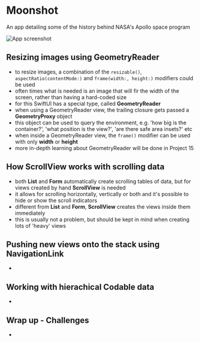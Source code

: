 # Moonshot
An app detailing some of the history behind NASA's Apollo space program

![App screenshot](Moonshot.png)


## Resizing images using GeometryReader
- to resize images, a combination of the `resizable()`, `aspectRatio(contentMode:)` and `frame(width:, height:)` modifiers could be used
- often times what is needed is an image that will fir the width of the screen, rather than having a hard-coded size
- for this SwiftUI has a special type, called **GeometryReader**
- when using a GeometryReader view, the trailing closure gets passed a **GeometryProxy** object
- this object can be used to query the environment, e.g. 'how big is the container?', 'what position is the view?', 'are there safe area insets?' etc
- when inside a GeometryReader view, the `frame()` modifier can be used with only __width__ or __height__
- more in-depth learning about GeometryReader will be done in Project 15

## How ScrollView works with scrolling data
- both __List__ and __Form__ automatically create scrolling tables of data, but for views created by hand **ScrollView** is needed
- it allows for scrolling horizontally, vertically or both and it's possible to hide or show the scroll indicators
- different from __List__ and __Form__, **ScrollView** creates the views inside them immediately
- this is usually not a problem, but should be kept in mind when creating lots of 'heavy' views

## Pushing new views onto the stack using NavigationLink
- 

## Working with hierachical Codable data
- 

## Wrap up - Challenges
- 
